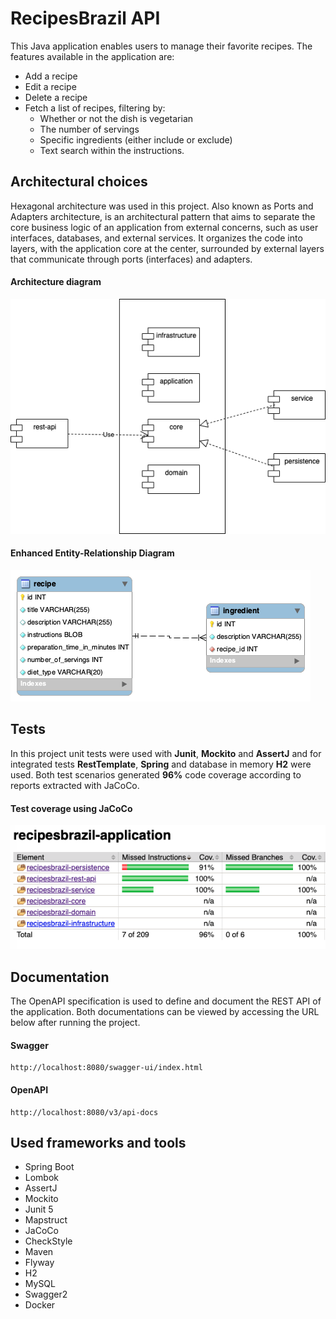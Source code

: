 # RecipesBrazil API
This Java application enables users to manage their favorite recipes.
The features available in the application are:
* Add a recipe
* Edit a recipe
* Delete a recipe
* Fetch a list of recipes, filtering by:
    * Whether or not the dish is vegetarian
    * The number of servings
    * Specific ingredients (either include or exclude)
    * Text search within the instructions.

## Architectural choices
Hexagonal architecture was used in this project. Also known as Ports and Adapters architecture, is an architectural pattern that aims to separate the core business logic of an application from external concerns, such as user interfaces, databases, and external services. It organizes the code into layers, with the application core at the center, surrounded by external layers that communicate through ports (interfaces) and adapters.

#### Architecture diagram
![app-architecture.drawio.png](docs%2Fapp-architecture.drawio.png)

#### Enhanced Entity-Relationship Diagram
![eee-diagram.png](docs%2Feee-diagram.png)

## Tests
In this project unit tests were used with **Junit**, **Mockito** and **AssertJ** and for integrated tests **RestTemplate**, **Spring** and database in memory **H2** were used. Both test scenarios generated **96%** code coverage according to reports extracted with JaCoCo.
#### Test coverage using JaCoCo
![test-coverage.png](docs%2Ftest-coverage.png)


## Documentation
The OpenAPI specification is used to define and document the REST API of the application.
Both documentations can be viewed by accessing the URL below after running the project.
#### Swagger
````
http://localhost:8080/swagger-ui/index.html
````
#### OpenAPI
````
http://localhost:8080/v3/api-docs
````


## Used frameworks and tools
- Spring Boot
- Lombok
- AssertJ
- Mockito
- Junit 5
- Mapstruct
- JaCoCo
- CheckStyle
- Maven
- Flyway
- H2
- MySQL
- Swagger2
- Docker
